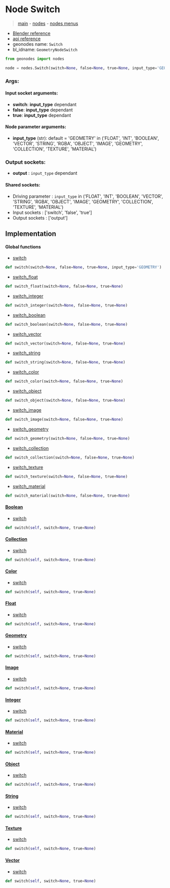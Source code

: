 # Node Switch

> [main](../structure.md) - [nodes](nodes.md) - [nodes menus](nodes_menus.md)

- [Blender reference](https://docs.blender.org/manual/en/latest/modeling/geometry_nodes/utilities/switch.html)
- [api reference](https://docs.blender.org/api/current/bpy.types.GeometryNodeSwitch.html)
- geonodes name: `Switch`
- bl_idname: `GeometryNodeSwitch`

```python
from geonodes import nodes

node = nodes.Switch(switch=None, false=None, true=None, input_type='GEOMETRY')
```

### Args:

#### Input socket arguments:

- **switch**: **input_type** dependant
- **false**: **input_type** dependant
- **true**: **input_type** dependant

#### Node parameter arguments:

- **input_type** (str): default = 'GEOMETRY' in ('FLOAT', 'INT', 'BOOLEAN', 'VECTOR', 'STRING', 'RGBA', 'OBJECT', 'IMAGE', 'GEOMETRY', 'COLLECTION', 'TEXTURE', 'MATERIAL')

### Output sockets:

- **output** : ``input_type`` dependant

#### Shared sockets:

- Driving parameter : ``input_type`` in ('FLOAT', 'INT', 'BOOLEAN', 'VECTOR', 'STRING', 'RGBA', 'OBJECT', 'IMAGE', 'GEOMETRY', 'COLLECTION', 'TEXTURE', 'MATERIAL')
- Input sockets  : ['switch', 'false', 'true']
- Output sockets : ['output']
## Implementation

#### Global functions

 - [switch](A.md#switch)
  ```python
  def switch(switch=None, false=None, true=None, input_type='GEOMETRY')
  ```

 - [switch_float](A.md#switch_float)
  ```python
  def switch_float(switch=None, false=None, true=None)
  ```

 - [switch_integer](A.md#switch_integer)
  ```python
  def switch_integer(switch=None, false=None, true=None)
  ```

 - [switch_boolean](A.md#switch_boolean)
  ```python
  def switch_boolean(switch=None, false=None, true=None)
  ```

 - [switch_vector](A.md#switch_vector)
  ```python
  def switch_vector(switch=None, false=None, true=None)
  ```

 - [switch_string](A.md#switch_string)
  ```python
  def switch_string(switch=None, false=None, true=None)
  ```

 - [switch_color](A.md#switch_color)
  ```python
  def switch_color(switch=None, false=None, true=None)
  ```

 - [switch_object](A.md#switch_object)
  ```python
  def switch_object(switch=None, false=None, true=None)
  ```

 - [switch_image](A.md#switch_image)
  ```python
  def switch_image(switch=None, false=None, true=None)
  ```

 - [switch_geometry](A.md#switch_geometry)
  ```python
  def switch_geometry(switch=None, false=None, true=None)
  ```

 - [switch_collection](A.md#switch_collection)
  ```python
  def switch_collection(switch=None, false=None, true=None)
  ```

 - [switch_texture](A.md#switch_texture)
  ```python
  def switch_texture(switch=None, false=None, true=None)
  ```

 - [switch_material](A.md#switch_material)
  ```python
  def switch_material(switch=None, false=None, true=None)
  ```

#### [Boolean](Boolean.md)

 - [switch](Boolean.md#switch)
  ```python
  def switch(self, switch=None, true=None)
  ```

#### [Collection](Collection.md)

 - [switch](Collection.md#switch)
  ```python
  def switch(self, switch=None, true=None)
  ```

#### [Color](Color.md)

 - [switch](Color.md#switch)
  ```python
  def switch(self, switch=None, true=None)
  ```

#### [Float](Float.md)

 - [switch](Float.md#switch)
  ```python
  def switch(self, switch=None, true=None)
  ```

#### [Geometry](Geometry.md)

 - [switch](Geometry.md#switch)
  ```python
  def switch(self, switch=None, true=None)
  ```

#### [Image](Image.md)

 - [switch](Image.md#switch)
  ```python
  def switch(self, switch=None, true=None)
  ```

#### [Integer](Integer.md)

 - [switch](Integer.md#switch)
  ```python
  def switch(self, switch=None, true=None)
  ```

#### [Material](Material.md)

 - [switch](Material.md#switch)
  ```python
  def switch(self, switch=None, true=None)
  ```

#### [Object](Object.md)

 - [switch](Object.md#switch)
  ```python
  def switch(self, switch=None, true=None)
  ```

#### [String](String.md)

 - [switch](String.md#switch)
  ```python
  def switch(self, switch=None, true=None)
  ```

#### [Texture](Texture.md)

 - [switch](Texture.md#switch)
  ```python
  def switch(self, switch=None, true=None)
  ```

#### [Vector](Vector.md)

 - [switch](Vector.md#switch)
  ```python
  def switch(self, switch=None, true=None)
  ```

